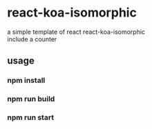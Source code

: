# react-koa-isomorphic
a simple template of react react-koa-isomorphic  
include a counter
## usage
### npm install
### npm run build
### npm run start
